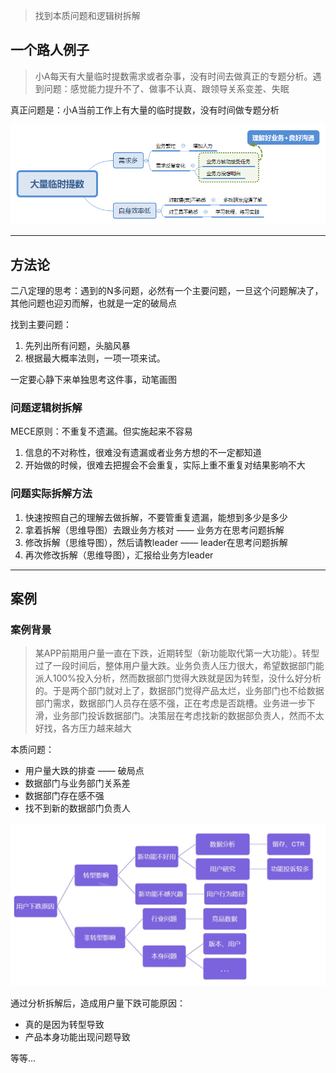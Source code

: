 > 找到本质问题和逻辑树拆解

## 一个路人例子
> 小A每天有大量临时提数需求或者杂事，没有时间去做真正的专题分析。遇到问题：感觉能力提升不了、做事不认真、跟领导关系变差、失眠

真正问题是：小A当前工作上有大量的临时提数，没有时间做专题分析

![小A问题拆解](https://raw.githubusercontent.com/bdkwl/big_data_note/master/%E4%B8%93%E9%A2%98%E5%88%86%E6%9E%90%E6%A0%87%E5%87%86%E5%8C%96%E6%B5%81%E7%A8%8B/%E9%97%AE%E9%A2%98%E5%AE%9A%E4%B9%89%E5%92%8C%E6%8B%86%E8%A7%A3-%E5%B0%8FA%E7%9A%84%E9%97%AE%E9%A2%98%E6%8B%86%E8%A7%A3.png)

---

## 方法论
二八定理的思考：遇到的N多问题，必然有一个主要问题，一旦这个问题解决了，其他问题也迎刃而解，也就是一定的破局点

找到主要问题：

1. 先列出所有问题，头脑风暴
2. 根据最大概率法则，一项一项来试。


一定要心静下来单独思考这件事，动笔画图

### 问题逻辑树拆解
MECE原则：不重复不遗漏。但实施起来不容易

1. 信息的不对称性，很难没有遗漏或者业务方想的不一定都知道
2. 开始做的时候，很难去把握会不会重复，实际上重不重复对结果影响不大

### 问题实际拆解方法
1. 快速按照自己的理解去做拆解，不要管重复遗漏，能想到多少是多少
2. 拿着拆解（思维导图）去跟业务方核对 —— 业务方在思考问题拆解
3. 修改拆解（思维导图），然后请教leader —— leader在思考问题拆解
4. 再次修改拆解（思维导图），汇报给业务方leader

--- 

## 案例
### 案例背景
> 某APP前期用户量一直在下跌，近期转型（新功能取代第一大功能）。转型过了一段时间后，整体用户量大跌。业务负责人压力很大，希望数据部门能派人100%投入分析，然而数据部门觉得大跌就是因为转型，没什么好分析的。于是两个部门就对上了，数据部门觉得产品太烂，业务部门也不给数据部门需求，数据部门人员存在感不强，正在考虑是否跳槽。业务进一步下滑，业务部门投诉数据部门。决策层在考虑找新的数据部负责人，然而不太好找，各方压力越来越大

本质问题：
- 用户量大跌的排查 —— 破局点
- 数据部门与业务部门关系差
- 数据部门存在感不强
- 找不到新的数据部门负责人

![APP问题拆解](https://raw.githubusercontent.com/bdkwl/big_data_note/master/%E4%B8%93%E9%A2%98%E5%88%86%E6%9E%90%E6%A0%87%E5%87%86%E5%8C%96%E6%B5%81%E7%A8%8B/%E9%97%AE%E9%A2%98%E5%AE%9A%E4%B9%89%E5%92%8C%E6%8B%86%E8%A7%A3-APP%E9%97%AE%E9%A2%98%E6%8B%86%E8%A7%A3.png)

通过分析拆解后，造成用户量下跌可能原因：

- 真的是因为转型导致
- 产品本身功能出现问题导致

等等...






